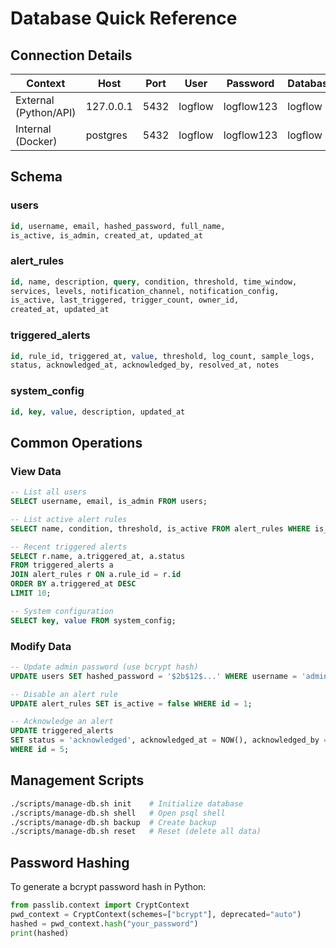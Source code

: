 # Database Quick Reference

## Connection Details

| Context | Host | Port | User | Password | Database |
|---------|------|------|------|----------|----------|
| External (Python/API) | 127.0.0.1 | 5432 | logflow | logflow123 | logflow |
| Internal (Docker) | postgres | 5432 | logflow | logflow123 | logflow |

## Schema

### users
```sql
id, username, email, hashed_password, full_name, 
is_active, is_admin, created_at, updated_at
```

### alert_rules
```sql
id, name, description, query, condition, threshold, time_window,
services, levels, notification_channel, notification_config,
is_active, last_triggered, trigger_count, owner_id,
created_at, updated_at
```

### triggered_alerts
```sql
id, rule_id, triggered_at, value, threshold, log_count, sample_logs,
status, acknowledged_at, acknowledged_by, resolved_at, notes
```

### system_config
```sql
id, key, value, description, updated_at
```

## Common Operations

### View Data
```sql
-- List all users
SELECT username, email, is_admin FROM users;

-- List active alert rules
SELECT name, condition, threshold, is_active FROM alert_rules WHERE is_active = true;

-- Recent triggered alerts
SELECT r.name, a.triggered_at, a.status 
FROM triggered_alerts a 
JOIN alert_rules r ON a.rule_id = r.id 
ORDER BY a.triggered_at DESC 
LIMIT 10;

-- System configuration
SELECT key, value FROM system_config;
```

### Modify Data
```sql
-- Update admin password (use bcrypt hash)
UPDATE users SET hashed_password = '$2b$12$...' WHERE username = 'admin';

-- Disable an alert rule
UPDATE alert_rules SET is_active = false WHERE id = 1;

-- Acknowledge an alert
UPDATE triggered_alerts 
SET status = 'acknowledged', acknowledged_at = NOW(), acknowledged_by = 1 
WHERE id = 5;
```

## Management Scripts
```bash
./scripts/manage-db.sh init    # Initialize database
./scripts/manage-db.sh shell   # Open psql shell
./scripts/manage-db.sh backup  # Create backup
./scripts/manage-db.sh reset   # Reset (delete all data)
```

## Password Hashing

To generate a bcrypt password hash in Python:
```python
from passlib.context import CryptContext
pwd_context = CryptContext(schemes=["bcrypt"], deprecated="auto")
hashed = pwd_context.hash("your_password")
print(hashed)
```
